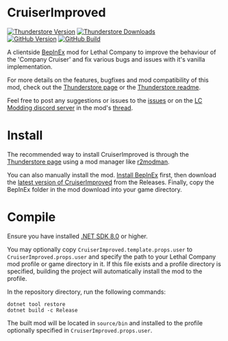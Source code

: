 # CruiserImproved

[![Thunderstore Version](https://img.shields.io/thunderstore/v/DiggC/CruiserImproved?style=for-the-badge&logo=thunderstore)](https://thunderstore.io/c/lethal-company/p/DiggC/CruiserImproved/)
[![Thunderstore Downloads](https://img.shields.io/thunderstore/dt/DiggC/CruiserImproved?style=for-the-badge)](https://thunderstore.io/c/lethal-company/p/DiggC/CruiserImproved/)\
[![GitHub Version](https://img.shields.io/github/v/release/digger1213/CruiserImproved?include_prereleases&sort=semver&style=for-the-badge&logo=github)](https://github.com/digger1213/CruiserImproved/releases)
[![GitHub Build](https://img.shields.io/github/actions/workflow/status/digger1213/CruiserImproved/build.yml?branch=main&style=for-the-badge)](https://github.com/digger1213/CruiserImproved/actions/workflows/build.yml)

A clientside [BepInEx](https://docs.bepinex.dev/) mod for Lethal Company to improve the behaviour of the 'Company Cruiser' and fix various bugs and issues with it's vanilla implementation.

For more details on the features, bugfixes and mod compatibility of this mod, check out the [Thunderstore page](https://thunderstore.io/c/lethal-company/p/DiggC/CruiserImproved/) or the [Thunderstore readme](THUNDERSTORE.md).

Feel free to post any suggestions or issues to the [issues](https://github.com/digger1213/CruiserImproved/issues) or on the [LC Modding discord server](https://discord.gg/XeyYqRdRGC) in the mod's [thread](https://discord.com/channels/1168655651455639582/1258980772996448309).

# Install
The recommended way to install CruiserImproved is through the [Thunderstore page](https://thunderstore.io/c/lethal-company/p/DiggC/CruiserImproved/) using a mod manager like [r2modman](https://thunderstore.io/package/ebkr/r2modman/). 

You can also manually install the mod. [Install BepInEx](https://docs.bepinex.dev/articles/user_guide/installation/index.html) first, then download the [latest version of CruiserImproved](releases/latest) from the Releases. Finally, copy the BepInEx folder in the mod download into your game directory.

# Compile
Ensure you have installed [.NET SDK 8.0](https://dotnet.microsoft.com/en-us/download/dotnet/8.0) or higher.

You may optionally copy `CruiserImproved.template.props.user` to `CruiserImproved.props.user` and specify the path to your Lethal Company mod profile or game directory in it. If this file exists and a profile directory is specified, building the project will automatically install the mod to the profile.

In the repository directory, run the following commands:
```
dotnet tool restore
dotnet build -c Release
```
The built mod will be located in `source/bin` and installed to the profile optionally specified in `CruiserImproved.props.user`.